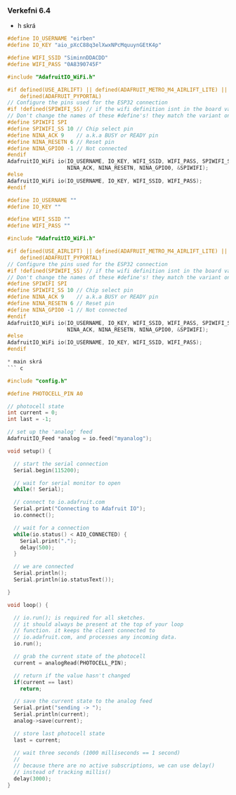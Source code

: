 ### Verkefni 6.4
* h skrá
``` c
#define IO_USERNAME "eirben"
#define IO_KEY "aio_pXcC88q3elXwxNPcMquuynGEtK4p"

#define WIFI_SSID "SiminnDDACDD"
#define WIFI_PASS "0A8390745F"

#include "AdafruitIO_WiFi.h"

#if defined(USE_AIRLIFT) || defined(ADAFRUIT_METRO_M4_AIRLIFT_LITE) ||         \
    defined(ADAFRUIT_PYPORTAL)
// Configure the pins used for the ESP32 connection
#if !defined(SPIWIFI_SS) // if the wifi definition isnt in the board variant
// Don't change the names of these #define's! they match the variant ones
#define SPIWIFI SPI
#define SPIWIFI_SS 10 // Chip select pin
#define NINA_ACK 9    // a.k.a BUSY or READY pin
#define NINA_RESETN 6 // Reset pin
#define NINA_GPIO0 -1 // Not connected
#endif
AdafruitIO_WiFi io(IO_USERNAME, IO_KEY, WIFI_SSID, WIFI_PASS, SPIWIFI_SS,
                   NINA_ACK, NINA_RESETN, NINA_GPIO0, &SPIWIFI);
#else
AdafruitIO_WiFi io(IO_USERNAME, IO_KEY, WIFI_SSID, WIFI_PASS);
#endif

#define IO_USERNAME ""
#define IO_KEY ""

#define WIFI_SSID ""
#define WIFI_PASS ""

#include "AdafruitIO_WiFi.h"

#if defined(USE_AIRLIFT) || defined(ADAFRUIT_METRO_M4_AIRLIFT_LITE) ||         \
    defined(ADAFRUIT_PYPORTAL)
// Configure the pins used for the ESP32 connection
#if !defined(SPIWIFI_SS) // if the wifi definition isnt in the board variant
// Don't change the names of these #define's! they match the variant ones
#define SPIWIFI SPI
#define SPIWIFI_SS 10 // Chip select pin
#define NINA_ACK 9    // a.k.a BUSY or READY pin
#define NINA_RESETN 6 // Reset pin
#define NINA_GPIO0 -1 // Not connected
#endif
AdafruitIO_WiFi io(IO_USERNAME, IO_KEY, WIFI_SSID, WIFI_PASS, SPIWIFI_SS,
                   NINA_ACK, NINA_RESETN, NINA_GPIO0, &SPIWIFI);
#else
AdafruitIO_WiFi io(IO_USERNAME, IO_KEY, WIFI_SSID, WIFI_PASS);
#endif

* main skrá
``` c

#include "config.h"

#define PHOTOCELL_PIN A0

// photocell state
int current = 0;
int last = -1;

// set up the 'analog' feed
AdafruitIO_Feed *analog = io.feed("myanalog");

void setup() {

  // start the serial connection
  Serial.begin(115200);

  // wait for serial monitor to open
  while(! Serial);

  // connect to io.adafruit.com
  Serial.print("Connecting to Adafruit IO");
  io.connect();

  // wait for a connection
  while(io.status() < AIO_CONNECTED) {
    Serial.print(".");
    delay(500);
  }

  // we are connected
  Serial.println();
  Serial.println(io.statusText());

}

void loop() {

  // io.run(); is required for all sketches.
  // it should always be present at the top of your loop
  // function. it keeps the client connected to
  // io.adafruit.com, and processes any incoming data.
  io.run();

  // grab the current state of the photocell
  current = analogRead(PHOTOCELL_PIN);

  // return if the value hasn't changed
  if(current == last)
    return;

  // save the current state to the analog feed
  Serial.print("sending -> ");
  Serial.println(current);
  analog->save(current);

  // store last photocell state
  last = current;

  // wait three seconds (1000 milliseconds == 1 second)
  //
  // because there are no active subscriptions, we can use delay()
  // instead of tracking millis()
  delay(3000);
}
```
